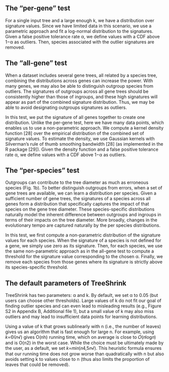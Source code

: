 ## The “per-gene” test

For a single input tree and a large enough k, we have a distribution over signature values. Since we have limited data in this scenario, we use a parametric approach and fit a log-normal distribution to the signatures. Given a false positive tolerance rate α, we define values with a CDF above 1−α as outliers. Then, species associated with the outlier signatures are removed.

## The “all-gene” test

When a dataset includes several gene trees, all related by a species tree, combining the distributions across genes can increase the power. With many genes, we may also be able to distinguish outgroup species from outliers. The signatures of outgroups across all gene trees should be consistently higher than those of ingroups, and these high signatures will appear as part of the combined signature distribution. Thus, we may be able to avoid designating outgroups signatures as outliers.

In this test, we put the signature of all genes together to create one distribution. Unlike the per-gene test, here we have many data points, which enables us to use a non-parametric approach. We compute a kernel density function [28] over the empirical distribution of the combined set of signature values. To estimate the density, we use Gaussian kernels with Silverman’s rule of thumb smoothing bandwidth [28] (as implemented in the R package [29]). Given the density function and a false positive tolerance rate α, we define values with a CDF above 1−α as outliers.

## The “per-species” test

Outgroups can contribute to the tree diameter as much as erroneous species (Fig. 1b). To better distinguish outgroups from errors, when a set of gene trees are available, we can learn a distribution per species. Given a sufficient number of gene trees, the signatures of a species across all genes form a distribution that specifically captures the impact of that species on the gene tree diameter. These species-specific distributions naturally model the inherent difference between outgroups and ingroups in terms of their impacts on the tree diameter. More broadly, changes in the evolutionary tempo are captured naturally by the per species distributions.

In this test, we first compute a non-parametric distribution of the signature values for each species. When the signature of a species is not defined for a gene, we simply use zero as its signature. Then, for each species, we use the same non-parametric approach as in the all-gene test to compute a threshold for the signature value corresponding to the chosen α. Finally, we remove each species from those genes where its signature is strictly above its species-specific threshold.

## The default parameters of TreeShrink

TreeShrink has two parameters: α and k. By default, we set α to 0.05 (but users can choose other thresholds). Large values of k do not fit our goal of finding outlier species and can even lead to misleading results (e.g., Figure S2 in Appendix B, Additional file 1), but a small value of k may also miss outliers and may lead to insufficient data points for learning distributions.

Using a value of k that grows sublinearly with n (i.e., the number of leaves) gives us an algorithm that is fast enough for large n. For example, using 𝑘=Θ(𝑛√)
gives O(nh) running time, which on average is close to 𝑂(𝑛log𝑛) and is O(n2) in the worst case. While the choice must be ultimately made by the user, as a default, we set 𝑘=𝑚𝑖𝑛(𝑛4,5𝑛√). This heuristic formula ensures that our running time does not grow worse than quadratically with n but also avoids setting k to values close to n (thus also limits the proportion of leaves that could be removed).